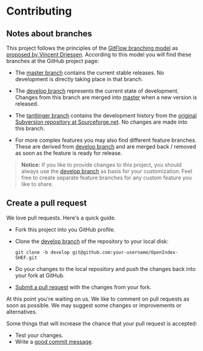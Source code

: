 # Contributing


## Notes about branches

This project follows the principles of the 
[GitFlow branching model](http://jeffkreeftmeijer.com/2010/why-arent-you-using-git-flow/)
as [proposed by Vincent Driessen](http://nvie.com/posts/a-successful-git-branching-model/). According to this model you 
will find these branches at the GitHub project page:

-   The [master branch](https://github.com/OpenIndex/OpenIndex-SHEF/tree/master) contains the current stable 
    releases. No development is directly taking place in that branch.
     
-   The [develop branch](https://github.com/OpenIndex/OpenIndex-SHEF/tree/develop) represents the current state of 
    development. Changes from this branch are merged into 
    [master](https://github.com/OpenIndex/OpenIndex-SHEF/tree/master) when a new version is released.

-   The [tantlinger branch](https://github.com/OpenIndex/OpenIndex-SHEF/tree/tantlinger) contains the development
    history from the [original Subversion repository at Sourceforge.net](http://sourceforge.net/p/shef/code/HEAD/tree/).
    No changes are made into this branch.
    
-   For more complex features you may also find different feature branches. These are derived from
    [develop branch](https://github.com/OpenIndex/OpenIndex-SHEF/tree/develop) and are merged back / removed as 
    soon as the feature is ready for release.

> **Notice:** If you like to provide changes to this project, you should always use the 
> [develop branch](https://github.com/OpenIndex/OpenIndex-SHEF/tree/develop) as basis for your customization. Feel
> free to create separate feature branches for any custom feature you like to share. 


## Create a pull request

We love pull requests. Here's a quick guide.

-   Fork this project into you GitHub profile.

-   Clone the [develop branch](https://github.com/OpenIndex/OpenIndex-SHEF/tree/develop) of the repository to your 
    local disk:
    ```
    git clone -b develop git@github.com:your-username/OpenIndex-SHEF.git
    ```
    
-   Do your changes to the local repository and push the changes back into your fork at GitHub.
 
-   [Submit a pull request](https://github.com/OpenIndex/OpenIndex-SHEF/compare/) with the changes from your fork.

At this point you're waiting on us. We like to comment on pull requests as soon as possible. We may suggest some changes 
or improvements or alternatives.

Some things that will increase the chance that your pull request is accepted:

-   Test your changes.
-   Write a [good commit message](http://tbaggery.com/2008/04/19/a-note-about-git-commit-messages.html).
